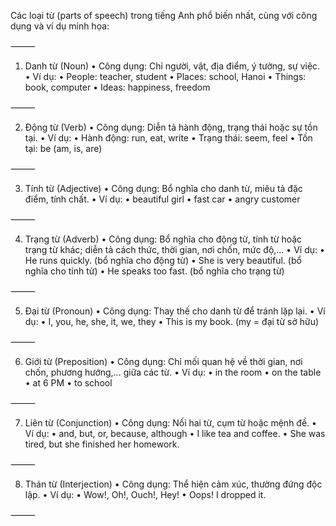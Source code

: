 Các loại từ (parts of speech) trong tiếng Anh phổ biến nhất, cùng với công dụng và ví dụ minh họa:

⸻

1. Danh từ (Noun)
	•	Công dụng: Chỉ người, vật, địa điểm, ý tưởng, sự việc.
	•	Ví dụ:
	•	People: teacher, student
	•	Places: school, Hanoi
	•	Things: book, computer
	•	Ideas: happiness, freedom

⸻

2. Động từ (Verb)
	•	Công dụng: Diễn tả hành động, trạng thái hoặc sự tồn tại.
	•	Ví dụ:
	•	Hành động: run, eat, write
	•	Trạng thái: seem, feel
	•	Tồn tại: be (am, is, are)

⸻

3. Tính từ (Adjective)
	•	Công dụng: Bổ nghĩa cho danh từ, miêu tả đặc điểm, tính chất.
	•	Ví dụ:
	•	beautiful girl
	•	fast car
	•	angry customer

⸻

4. Trạng từ (Adverb)
	•	Công dụng: Bổ nghĩa cho động từ, tính từ hoặc trạng từ khác; diễn tả cách thức, thời gian, nơi chốn, mức độ,…
	•	Ví dụ:
	•	He runs quickly. (bổ nghĩa cho động từ)
	•	She is very beautiful. (bổ nghĩa cho tính từ)
	•	He speaks too fast. (bổ nghĩa cho trạng từ)

⸻

5. Đại từ (Pronoun)
	•	Công dụng: Thay thế cho danh từ để tránh lặp lại.
	•	Ví dụ:
	•	I, you, he, she, it, we, they
	•	This is my book. (my = đại từ sở hữu)

⸻

6. Giới từ (Preposition)
	•	Công dụng: Chỉ mối quan hệ về thời gian, nơi chốn, phương hướng,… giữa các từ.
	•	Ví dụ:
	•	in the room
	•	on the table
	•	at 6 PM
	•	to school

⸻

7. Liên từ (Conjunction)
	•	Công dụng: Nối hai từ, cụm từ hoặc mệnh đề.
	•	Ví dụ:
	•	and, but, or, because, although
	•	I like tea and coffee.
	•	She was tired, but she finished her homework.

⸻

8. Thán từ (Interjection)
	•	Công dụng: Thể hiện cảm xúc, thường đứng độc lập.
	•	Ví dụ:
	•	Wow!, Oh!, Ouch!, Hey!
	•	Oops! I dropped it.
	

⸻
